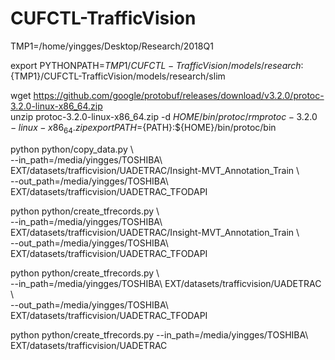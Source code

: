 # CUFCTL-TrafficVision

TMP1=/home/yingges/Desktop/Research/2018Q1

export PYTHONPATH=${TMP1}/CUFCTL-TrafficVision/models/research:${TMP1}/CUFCTL-TrafficVision/models/research/slim

wget https://github.com/google/protobuf/releases/download/v3.2.0/protoc-3.2.0-linux-x86_64.zip  
unzip protoc-3.2.0-linux-x86_64.zip -d ${HOME}/bin/protoc/  
rm protoc-3.2.0-linux-x86_64.zip  
export PATH=${PATH}:${HOME}/bin/protoc/bin

python python/copy_data.py \  
--in_path=/media/yingges/TOSHIBA\ EXT/datasets/trafficvision/UADETRAC/Insight-MVT_Annotation_Train \  
--out_path=/media/yingges/TOSHIBA\ EXT/datasets/trafficvision/UADETRAC_TFODAPI

python python/create_tfrecords.py \  
--in_path=/media/yingges/TOSHIBA\ EXT/datasets/trafficvision/UADETRAC/Insight-MVT_Annotation_Train \  
--out_path=/media/yingges/TOSHIBA\ EXT/datasets/trafficvision/UADETRAC_TFODAPI

python python/create_tfrecords.py \  
--in_path=/media/yingges/TOSHIBA\ EXT/datasets/trafficvision/UADETRAC \  
--out_path=/media/yingges/TOSHIBA\ EXT/datasets/trafficvision/UADETRAC_TFODAPI

python python/create_tfrecords.py --in_path=/media/yingges/TOSHIBA\ EXT/datasets/trafficvision/UADETRAC